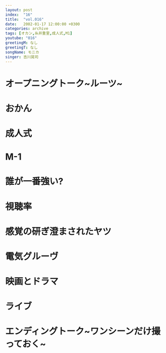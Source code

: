 ```yaml
---
layout: post
index:  "16"
title:  "vol.016"
date:   2002-01-17 12:00:00 +0300
categories: archive
tags: [オカン,糸井重里,成人式,M1]
youtube: "016"
greetingM: なし
greetingT: なし
songName: モニカ
singer: 吉川晃司
---
```

# オープニングトーク~ルーツ~

# おかん

# 成人式

# M-1

# 誰が一番強い?

# 視聴率

# 感覚の研ぎ澄まされたヤツ

# 電気グルーヴ

# 映画とドラマ

# ライブ

# エンディングトーク~ワンシーンだけ撮っておく~

